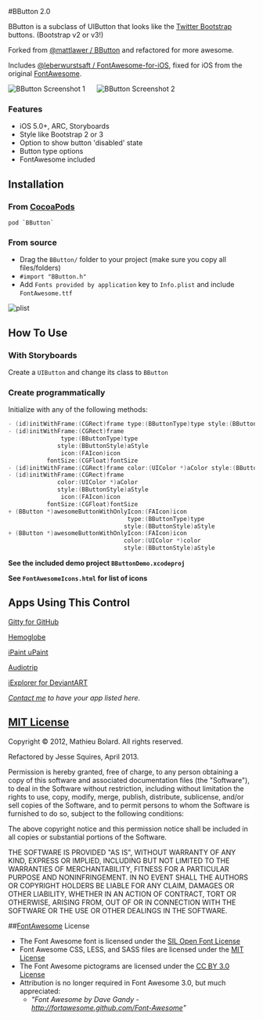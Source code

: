 #BButton 2.0

BButton is a subclass of UIButton that looks like the [Twitter Bootstrap](http://twitter.github.com/bootstrap) buttons. (Bootstrap v2 or v3!)

Forked from [@mattlawer / BButton](https://github.com/mattlawer/BButton) and refactored for more awesome.

Includes [@leberwurstsaft / FontAwesome-for-iOS](https://github.com/leberwurstsaft/FontAwesome-for-iOS), fixed for iOS from the original [FontAwesome](http://fortawesome.github.com/Font-Awesome/).

![BButton Screenshot 1][img1] &nbsp;&nbsp;&nbsp;&nbsp; ![BButton Screenshot 2][img2]

### Features

* iOS 5.0+, ARC, Storyboards
* Style like Bootstrap 2 or 3
* Option to show button 'disabled' state
* Button type options
* FontAwesome included

## Installation

### From [CocoaPods](http://www.cocoapods.org)

	pod `BButton`

### From source

* Drag the `BButton/` folder to your project (make sure you copy all files/folders)
* `#import "BButton.h"`
* Add `Fonts provided by application` key to `Info.plist` and include `FontAwesome.ttf`

![plist][img3]

## How To Use

### With Storyboards

Create a `UIButton` and change its class to `BButton`

### Create programmatically

Initialize with any of the following methods:

````objective-c
- (id)initWithFrame:(CGRect)frame type:(BButtonType)type style:(BButtonStyle)aStyle
- (id)initWithFrame:(CGRect)frame
               type:(BButtonType)type
              style:(BButtonStyle)aStyle
               icon:(FAIcon)icon
           fontSize:(CGFloat)fontSize
- (id)initWithFrame:(CGRect)frame color:(UIColor *)aColor style:(BButtonStyle)aStyle
- (id)initWithFrame:(CGRect)frame
              color:(UIColor *)aColor
              style:(BButtonStyle)aStyle
               icon:(FAIcon)icon
           fontSize:(CGFloat)fontSize
+ (BButton *)awesomeButtonWithOnlyIcon:(FAIcon)icon
                                  type:(BButtonType)type
                                 style:(BButtonStyle)aStyle
+ (BButton *)awesomeButtonWithOnlyIcon:(FAIcon)icon
                                 color:(UIColor *)color
                                 style:(BButtonStyle)aStyle
````

**See the included demo project `BButtonDemo.xcodeproj`**

**See `FontAwesomeIcons.html` for list of icons**

## Apps Using This Control

[Gitty for GitHub](https://itunes.apple.com/us/app/gitty-for-github/id645696309?mt=8)

[Hemoglobe](http://bit.ly/hemoglobeapp)

[iPaint uPaint](http://bit.ly/ipupappstr)

[Audiotrip](https://itunes.apple.com/us/app/audiotrip/id569634193?mt=8)

[iExplorer for DeviantART](https://itunes.apple.com/us/app/iexplorer-for-deviantart/id657212778?mt=8)

*[Contact me](mailto:jesse.d.squires@gmail.com) to have your app listed here.*

## [MIT License](http://opensource.org/licenses/MIT)

Copyright &copy; 2012, Mathieu Bolard. All rights reserved.

Refactored by Jesse Squires, April 2013.

Permission is hereby granted, free of charge, to any person obtaining a copy of this software and associated documentation files (the "Software"), to deal in the Software without restriction, including without limitation the rights to use, copy, modify, merge, publish, distribute, sublicense, and/or sell copies of the Software, and to permit persons to whom the Software is furnished to do so, subject to the following conditions:

The above copyright notice and this permission notice shall be included in all copies or substantial portions of the Software.

THE SOFTWARE IS PROVIDED "AS IS", WITHOUT WARRANTY OF ANY KIND, EXPRESS OR IMPLIED, INCLUDING BUT NOT LIMITED TO THE WARRANTIES OF MERCHANTABILITY, FITNESS FOR A PARTICULAR PURPOSE AND NONINFRINGEMENT. IN NO EVENT SHALL THE AUTHORS OR COPYRIGHT HOLDERS BE LIABLE FOR ANY CLAIM, DAMAGES OR OTHER LIABILITY, WHETHER IN AN ACTION OF CONTRACT, TORT OR OTHERWISE, ARISING FROM, OUT OF OR IN CONNECTION WITH THE SOFTWARE OR THE USE OR OTHER DEALINGS IN THE SOFTWARE.

##[FontAwesome](https://github.com/FortAwesome/Font-Awesome) License

* The Font Awesome font is licensed under the [SIL Open Font License](http://scripts.sil.org/OFL)
* Font Awesome CSS, LESS, and SASS files are licensed under the [MIT License](http://opensource.org/licenses/mit-license.html)
* The Font Awesome pictograms are licensed under the [CC BY 3.0 License](http://creativecommons.org/licenses/by/3.0)
* Attribution is no longer required in Font Awesome 3.0, but much appreciated:
	* *"Font Awesome by Dave Gandy - http://fortawesome.github.com/Font-Awesome"*

[img1]:https://raw.github.com/jessesquires/BButton/master/Screenshots/screenshot-0.png
[img2]:https://raw.github.com/jessesquires/BButton/master/Screenshots/screenshot-2.png
[img3]:https://raw.github.com/jessesquires/BButton/master/Screenshots/plist.png
